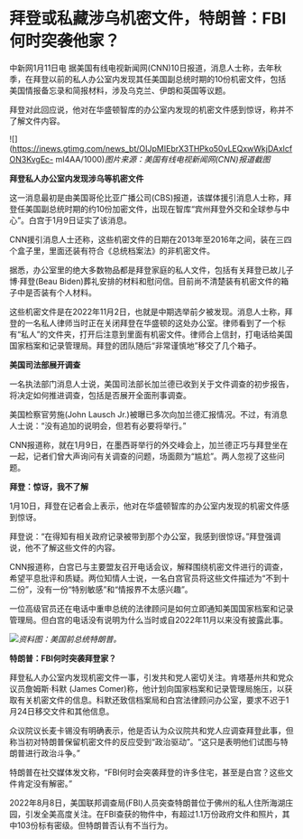 # 拜登或私藏涉乌机密文件，特朗普：FBI何时突袭他家？

中新网1月11日电
据美国有线电视新闻网(CNN)10日报道，消息人士称，去年秋季，在拜登以前的私人办公室内发现其任美国副总统时期的10份机密文件，包括美国情报备忘录和简报材料，涉及乌克兰、伊朗和英国等议题。

拜登对此回应说，他对在华盛顿智库的办公室内发现的机密文件感到惊讶，称并不了解文件内容。

![](https://inews.gtimg.com/news_bt/OIJpMIEbrX3THPko50vLEQxwWkjDAxlcfON3KvgEc-
mI4AA/1000)_图片来源：美国有线电视新闻网(CNN)报道截图_

**拜登私人办公室内发现涉乌等机密文件**

这一消息最初是由美国哥伦比亚广播公司(CBS)报道，该媒体援引消息人士称，拜登任美国副总统时期的约10份加密文件，出现在智库“宾州拜登外交和全球参与中心”。白宫于1月9日证实了该消息。

CNN援引消息人士还称，这些机密文件的日期在2013年至2016年之间，装在三四个盒子里，里面还装有符合《总统档案法》的非机密文件。

据悉，办公室里的绝大多数物品都是拜登家庭的私人文件，包括有关拜登已故儿子博·拜登(Beau
Biden)葬礼安排的材料和慰问信。目前尚不清楚装有机密文件的箱子中是否装有个人材料。

这些机密文件是在2022年11月2日，也就是中期选举前夕被发现。消息人士称，拜登的一名私人律师当时正在关闭拜登在华盛顿的这处办公室。律师看到了一个标有“私人”的文件夹，打开后注意到里面有机密文件。律师合上信封，打电话给美国国家档案和记录管理局。拜登的团队随后“非常谨慎地”移交了几个箱子。

**美国司法部展开调查**

一名执法部门消息人士说，美国司法部长加兰德已收到关于文件调查的初步报告，将决定如何推进调查，包括是否展开全面刑事调查。

美国检察官劳施(John Lausch Jr.)被曝已多次向加兰德汇报情况。不过，有消息人士说：“没有追加的说明会，但若有必要将举行。”

CNN报道称，就在1月9日，在墨西哥举行的外交峰会上，加兰德正巧与拜登坐在一起，记者们曾大声询问有关调查的问题，场面颇为“尴尬”。两人忽视了这些问题。

**拜登：惊讶，我不了解**

1月10日，拜登在记者会上表示，他对在华盛顿智库的办公室内发现的机密文件感到惊讶。

拜登说：“在得知有相关政府记录被带到那个办公室，我感到很惊讶。”拜登强调说，他不了解这些文件的内容。

CNN报道称，白宫已与主要盟友召开电话会议，解释围绕机密文件进行的调查，希望平息批评和质疑。两位知情人士说，一名白宫官员将这些文件描述为“不到十二份”，没有一份“特别敏感”和“情报界不太感兴趣”。

一位高级官员还在电话中重申总统的法律顾问是如何立即通知美国国家档案和记录管理局。但白宫的电话没有说明为什么当时或自2022年11月以来没有披露此事。

![](https://inews.gtimg.com/news_bt/O_VbZNSnfjCd8_1K2YDjhCavyhzW9oHyqSt6OmSsR4qdsAA/1000)_资料图：美国前总统特朗普。_

**特朗普：FBI何时突袭拜登家？**

拜登私人办公室内发现机密文件一事，引发共和党人密切关注。肯塔基州共和党众议员詹姆斯·科默 (James
Comer)称，他计划向国家档案和记录管理局施压，以获取有关机密文件的信息。科默还致信档案局和白宫法律顾问办公室，要求不迟于1月24日移交文件和其他信息。

众议院议长麦卡锡没有明确表示，他是否认为众议院共和党人应调查拜登此事，但称当初对特朗普保留机密文件的反应受到“政治驱动”。“这只是表明他们试图与特朗普进行政治斗争。”

特朗普在社交媒体发文称，“FBI何时会突袭拜登的许多住宅，甚至是白宫？这些文件肯定没有解密。”

2022年8月8日，美国联邦调查局(FBI)人员突查特朗普位于佛州的私人住所海湖庄园，引发全美高度关注。在FBI查获的物件中，有超过1.1万份政府文件和照片，其中103份标有密级。但特朗普否认有不当行为。

